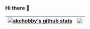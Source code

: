 ### Hi there 👋

<!--
**akchobby/akchobby** is a ✨ _special_ ✨ repository because its `README.md` (this file) appears on your GitHub profile.

Here are some ideas to get you started:

- 🔭 I’m currently working on ...
- 🌱 I’m currently learning ...
- 👯 I’m looking to collaborate on ...
- 🤔 I’m looking for help with ...
- 💬 Ask me about ...
- 📫 How to reach me: ...
- 😄 Pronouns: ...
- ⚡ Fun fact: ...
-->

| <a href="https://github.com/akchobby/akchobby"><img align="center" src="https://github-readme-stats.vercel.app/api?username=akchobby&show_icons=true&include_all_commits=true&theme=dark&hide_border=true" alt="akchobby's github stats" /></a> | <a href="https://github.com/akchobby/akchobby"><img align="center" src="https://github-readme-stats.vercel.app/api/top-langs/?username=akchobby&layout=compact&theme=dark&hide_border=true" /></a> |
| ------------- | ------------- |
